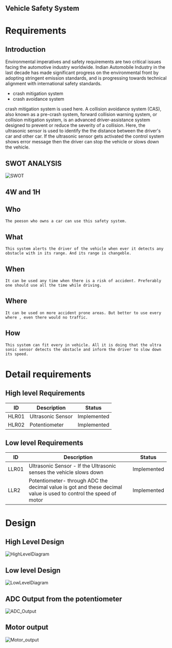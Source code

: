 ## Vehicle Safety System

# Requirements
## Introduction
   Environmental imperatives and safety requirements are two critical issues facing the automotive industry worldwide. Indian Automobile Industry in the last decade has made significant progress on the environmental front by adopting stringent emission standards, and is progressing towards technical alignment with international safety standards. 
  * crash mitigation system
  * crash avoidance system
   
crash mitigation system is used here. A collision avoidance system (CAS), also known as a pre-crash system, forward collision warning system, or collision mitigation system, is an advanced driver-assistance system designed to prevent or reduce the severity of a collision. Here, the ultrasonic sensor is used to identify the the distance between the driver's car and other car. If the ultrasonic sensor gets activated the control system shows error message then the driver can stop the vehicle or slows down the vehicle. 


 



## SWOT ANALYSIS

![SWOT](https://github.com/shahwar92/M2_CarProtection/blob/main/1_Requirements/UntitledSWOTAnalysisTemplate.png)

## 4W and 1H

## Who

    The peeson who owns a car can use this safety system.

## What

    This system alerts the driver of the vehicle when ever it detects any obstacle with in its range. And its range is changeble. 

## When

    It can be used any time when there is a risk of accident. Preferably one should use all the time while driving.

## Where

    It can be used on more accident prone areas. But better to use every where , even there would no traffic.

## How

    This system can fit every in vehicle. All it is doing that the ultra sonic sensor detects the obstacle and inform the driver to slow down its speed.

# Detail requirements
##  High level Requirements

| ID    | Description                             | Status              | 
|-------|-----------------------------------------|---------------------|
| HLR01 | Ultrasonic Sensor                       |Implemented          |
| HLR02 |Potentiometer                            |Implemented          |

##  Low level Requirements


| ID    | Description                             | Status              | 
|-------|-----------------------------------------|---------------------|
| LLR01 |Ultrasonic Sensor - If the Ultrasonic senses the vehicle slows down   |Implemented          |
| LLR2  |Potentiometer- through ADC the decimal value is got and these decimal value is used to control the speed of motor|Implemented          |
# Design

## High Level Design

![HighLevelDiagram](https://github.com/shahwar92/M2_CarProtection/blob/main/2_Design/Screenshot%20(58).png)

## Low level Design


![LowLevelDiagram](https://github.com/shahwar92/M2_CarProtection/blob/main/2_Design/Screenshot%20(59).png)
## ADC Output from the potentiometer

![ADC_Output](https://github.com/shahwar92/M2_CarProtection/blob/main/4_TestCases/Screenshot%20(60).png)


## Motor output

![Motor_output](https://github.com/shahwar92/M2_CarProtection/blob/main/4_TestCases/Screenshot%20(61).png)

